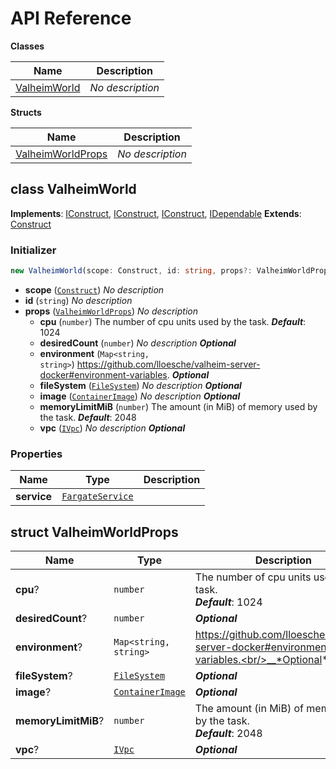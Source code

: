 # API Reference

**Classes**

Name|Description
----|-----------
[ValheimWorld](#cdk-valheim-valheimworld)|*No description*


**Structs**

Name|Description
----|-----------
[ValheimWorldProps](#cdk-valheim-valheimworldprops)|*No description*



## class ValheimWorld  <a id="cdk-valheim-valheimworld"></a>



__Implements__: [IConstruct](#constructs-iconstruct), [IConstruct](#aws-cdk-core-iconstruct), [IConstruct](#constructs-iconstruct), [IDependable](#aws-cdk-core-idependable)
__Extends__: [Construct](#aws-cdk-core-construct)

### Initializer




```ts
new ValheimWorld(scope: Construct, id: string, props?: ValheimWorldProps)
```

* **scope** (<code>[Construct](#aws-cdk-core-construct)</code>)  *No description*
* **id** (<code>string</code>)  *No description*
* **props** (<code>[ValheimWorldProps](#cdk-valheim-valheimworldprops)</code>)  *No description*
  * **cpu** (<code>number</code>)  The number of cpu units used by the task. __*Default*__: 1024
  * **desiredCount** (<code>number</code>)  *No description* __*Optional*__
  * **environment** (<code>Map<string, string></code>)  https://github.com/lloesche/valheim-server-docker#environment-variables. __*Optional*__
  * **fileSystem** (<code>[FileSystem](#aws-cdk-aws-efs-filesystem)</code>)  *No description* __*Optional*__
  * **image** (<code>[ContainerImage](#aws-cdk-aws-ecs-containerimage)</code>)  *No description* __*Optional*__
  * **memoryLimitMiB** (<code>number</code>)  The amount (in MiB) of memory used by the task. __*Default*__: 2048
  * **vpc** (<code>[IVpc](#aws-cdk-aws-ec2-ivpc)</code>)  *No description* __*Optional*__



### Properties


Name | Type | Description 
-----|------|-------------
**service** | <code>[FargateService](#aws-cdk-aws-ecs-fargateservice)</code> | <span></span>



## struct ValheimWorldProps  <a id="cdk-valheim-valheimworldprops"></a>






Name | Type | Description 
-----|------|-------------
**cpu**? | <code>number</code> | The number of cpu units used by the task.<br/>__*Default*__: 1024
**desiredCount**? | <code>number</code> | __*Optional*__
**environment**? | <code>Map<string, string></code> | https://github.com/lloesche/valheim-server-docker#environment-variables.<br/>__*Optional*__
**fileSystem**? | <code>[FileSystem](#aws-cdk-aws-efs-filesystem)</code> | __*Optional*__
**image**? | <code>[ContainerImage](#aws-cdk-aws-ecs-containerimage)</code> | __*Optional*__
**memoryLimitMiB**? | <code>number</code> | The amount (in MiB) of memory used by the task.<br/>__*Default*__: 2048
**vpc**? | <code>[IVpc](#aws-cdk-aws-ec2-ivpc)</code> | __*Optional*__



